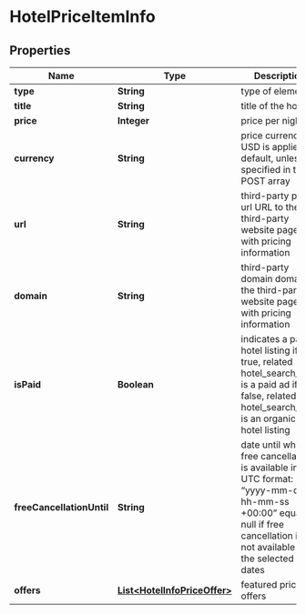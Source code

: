 

# HotelPriceItemInfo


## Properties

| Name | Type | Description | Notes |
|------------ | ------------- | ------------- | -------------|
|**type** | **String** | type of element |  [optional] |
|**title** | **String** | title of the hotel |  [optional] |
|**price** | **Integer** | price per night |  [optional] |
|**currency** | **String** | price currency USD is applied by default, unless specified in the POST array |  [optional] |
|**url** | **String** | third-party page url URL to the third-party website page with pricing information |  [optional] |
|**domain** | **String** | third-party domain domain of the third-party website page with pricing information |  [optional] |
|**isPaid** | **Boolean** | indicates a paid hotel listing if true, related hotel_search_item is a paid ad if false, related hotel_search_item is an organic hotel listing |  [optional] |
|**freeCancellationUntil** | **String** | date until which free cancellation is available in the UTC format: “yyyy-mm-dd hh-mm-ss +00:00” equals null if free cancellation is not available for the selected dates |  [optional] |
|**offers** | [**List&lt;HotelInfoPriceOffer&gt;**](HotelInfoPriceOffer.md) | featured price offers |  [optional] |



